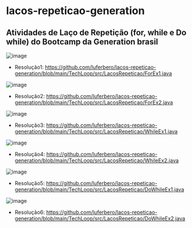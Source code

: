 # lacos-repeticao-generation
## Atividades de Laço de Repetição (for, while e Do while) do Bootcamp da Generation brasil

![image](https://user-images.githubusercontent.com/126680747/233174490-7ad6c021-682a-4d1e-b7e2-efdf86e61dca.png)
- Resolução1: https://github.com/luferbero/lacos-repeticao-generation/blob/main/TechLoop/src/LacosRepeticao/ForEx1.java

![image](https://user-images.githubusercontent.com/126680747/233174764-03d1b9fb-79c3-4dd5-b78e-6b7d2269cf5e.png)
- Resolução2: https://github.com/luferbero/lacos-repeticao-generation/blob/main/TechLoop/src/LacosRepeticao/ForEx2.java

![image](https://user-images.githubusercontent.com/126680747/233174956-4480ae84-3c71-42dd-81f6-ecb15316e9c5.png)
- Resolução3: https://github.com/luferbero/lacos-repeticao-generation/blob/main/TechLoop/src/LacosRepeticao/WhileEx1.java

![image](https://user-images.githubusercontent.com/126680747/233175272-3a62a004-fbb4-424c-812e-b74e76646809.png)
- Resolução4: https://github.com/luferbero/lacos-repeticao-generation/blob/main/TechLoop/src/LacosRepeticao/WhileEx2.java

![image](https://user-images.githubusercontent.com/126680747/233175454-5bd80c90-0f97-4cd0-9a62-921bcbaaf877.png)
- Resolução5: https://github.com/luferbero/lacos-repeticao-generation/blob/main/TechLoop/src/LacosRepeticao/DoWhileEx1.java

![image](https://user-images.githubusercontent.com/126680747/233175695-0f1c86b1-fe26-4fcb-9cda-cc46ed91b747.png)
- Resolução6: https://github.com/luferbero/lacos-repeticao-generation/blob/main/TechLoop/src/LacosRepeticao/DoWhileEx2.java
